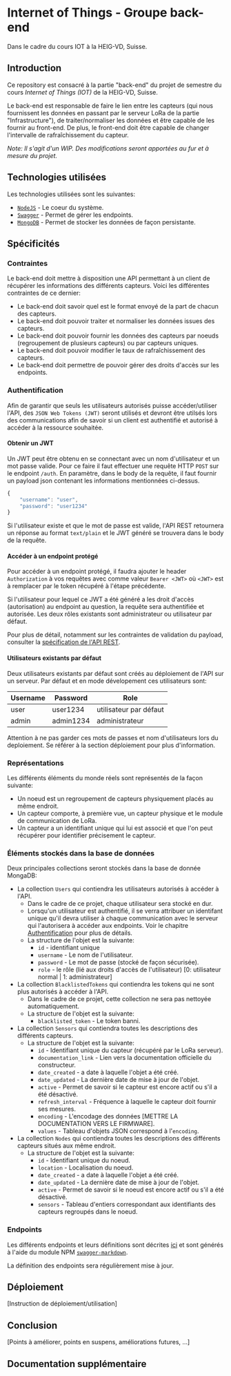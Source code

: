 # Internet of Things - Groupe back-end
Dans le cadre du cours IOT à la HEIG-VD, Suisse.

## Introduction
Ce repository est consacré à la partie "back-end" du projet de semestre du cours
*Internet of Things (IOT)* de la HEIG-VD, Suisse.

Le back-end est responsable de faire le lien entre les capteurs (qui nous
fournissent les données en passant par le serveur LoRa de la partie
"Infrastructure"), de traiter/normaliser les données et être capable de les
fournir au front-end. De plus, le front-end doit être capable de changer
l'intervalle de rafraîchissement du capteur.

*Note: Il s'agit d'un WIP. Des modifications seront apportées au fur et à mesure
du projet.*

## Technologies utilisées
Les technologies utilisées sont les suivantes:

* [`NodeJS`](https://nodejs.org/) - Le coeur du système.
* [`Swagger`](https://swagger.io/) - Permet de gérer les endpoints.
* [`MongoDB`](https://www.mongodb.com/) - Permet de stocker les données de façon
persistante.

## Spécificités

### Contraintes
Le back-end doit mettre à disposition une API permettant à un client de récupérer
les informations des différents capteurs. Voici les différentes contraintes de ce
dernier:

* Le back-end doit savoir quel est le format envoyé de la part de chacun des
capteurs.
* Le back-end doit pouvoir traiter et normaliser les données issues des capteurs.
* Le back-end doit pouvoir fournir les données des capteurs par noeuds
(regroupement de plusieurs capteurs) ou par capteurs uniques.
* Le back-end doit pouvoir modifier le taux de rafraîchissement des capteurs.
* Le back-end doit permettre de pouvoir gérer des droits d'accès sur les endpoints.

### Authentification
Afin de garantir que seuls les utilisateurs autorisés puisse accéder/utiliser
l'API, des `JSON Web Tokens (JWT)` seront utilisés et devront être utilsés lors
des communications afin de savoir si un client est authentifié et autorisé à
accéder à la ressource souhaitée.

#### Obtenir un JWT

Un JWT peut être obtenu en se connectant avec un nom d'utilisateur et un mot passe valide. 
Pour ce faire il faut effectuer une requête HTTP `POST` sur le endpoint `/auth`. En paramètre, dans 
le body de la requête, il faut fournir un payload json contenant les informations mentionnées ci-dessus.

```javascript
{
    "username": "user",
    "password": "user1234"
}

```

Si l'utilisateur existe et que le mot de passe est valide, l'API REST retournera un réponse au format `text/plain`
et le JWT généré se trouvera dans le body de la requête.

#### Accéder à un endpoint protégé

Pour accéder à un endpoint protégé, il faudra ajouter le header `Authorization` à vos requêtes avec comme valeur 
`Bearer <JWT>` où `<JWT>` est à remplacer par le token récupéré à l'étape précédente. 

Si l'utilisateur pour lequel ce JWT a été généré a les droit d'accès (autorisation) au endpoint au question, la requête sera authentifiée et autorisée. Les deux rôles existants sont administrateur ou utilisateur par défaut.

Pour plus de détail, notamment sur les contraintes de validation du payload, consulter la [spécification de l'API REST](./dev/iot-rest-api/api/swagger/swagger.md). 

#### Utilisateurs existants par défaut

Deux utilisateurs existants par défaut sont créés au déploiement de l'API sur un serveur. Par défaut et en mode dévelopement ces utilisateurs sont: 


| Username  | Password       | Role                   |
| ----------| -------------- | ---------------------- |
| user      | user1234       | utilisateur par défaut |
| admin     | admin1234      | administrateur         |

Attention à ne pas garder ces mots de passes et nom d'utilisateurs lors du deploiement. Se référer à la section déploiement pour plus d'information.

### Représentations
Les différents éléments du monde réels sont représentés de la façon suivante:

* Un noeud est un regroupement de capteurs physiquement placés au même endroit.
* Un capteur comporte, à première vue, un capteur physique et le module de
communication de LoRa.
* Un capteur a un identifiant unique qui lui est associé et que l'on peut
récupérer pour identifier précisement le capteur.

### Éléments stockés dans la base de données
Deux principales collections seront stockés dans la base de donnée MongaDB:

* La collection `Users` qui contiendra les utilisateurs autorisés à accéder à l'API.
    * Dans le cadre de ce projet, chaque utilisateur sera stocké en dur.
    * Lorsqu'un utilisateur est authentifié, il se verra attribuer un identifant
    unique qu'il devra utiliser à chaque communication avec le
    serveur qui l'autorisera à accéder aux endpoints. Voir le chapitre
    [Authentification](#authentification) pour plus de détails.
    * La structure de l'objet est la suivante:
        * `id` - identifiant unique 
        * `username` - Le nom de l'utilisateur.
        * `password` - Le mot de passe (stocké de façon sécurisée).
        * `role` - le rôle (lié aux droits d'accès de l'utilisateur) [0: utilisateur normal | 1: administrateur]
* La collection `BlacklistedTokens` qui contiendra les tokens qui ne sont plus autorisés
à accéder à l'API.
    * Dans le cadre de ce projet, cette collection ne sera pas nettoyée
    automatiquement.
    * La structure de l'objet est la suivante:
        * `blacklisted_token` - Le token banni.
* La collection `Sensors` qui contiendra toutes les descriptions des différents
capteurs.
    * La structure de l'objet est la suivante:
        * `id` - Identifiant unique du capteur (récupéré par le LoRa serveur).
        * `documentation_link` - Lien vers la documentation officielle du constructeur.
        * `date_created` - a date à laquelle l'objet a été créé.
        * `date_updated` - La dernière date de mise à jour de l'objet.
        * `active` - Permet de savoir si le capteur est encore actif ou s'il a été désactivé.
        * `refresh_interval` - Fréquence à laquelle le capteur doit fournir ses mesures.
        * `encoding` - L'encodage des données [METTRE LA DOCUMENTATION VERS LE FIRMWARE].
        * `values` - Tableau d'objets JSON correspond à l'`encoding`.
* La collection `Nodes` qui contiendra toutes les descriptions des différents
capteurs situés aux même endroit.
    * La structure de l'objet est la suivante:
        * `id` - Identifiant unique du noeud.
        * `location` - Localisation du noeud.
        * `date_created` - a date à laquelle l'objet a été créé.
        * `date_updated` - La dernière date de mise à jour de l'objet.
        * `active` - Permet de savoir si le noeud est encore actif ou s'il a été désactivé.
        * `sensors` - Tableau d'entiers correspondant aux identifiants des capteurs regroupés dans le noeud.

### Endpoints
Les différents endpoints et leurs définitions sont décrites [ici](https://github.com/heig-vd-iot2018/back-end/blob/master/dev/iot-rest-api/api/swagger/swagger.md) et sont générés à l'aide du module NPM [`swagger-markdown`](https://www.npmjs.com/package/swagger-markdown).

La définition des endpoints sera régulièrement mise à jour.

## Déploiement
[Instruction de déploiement/utilisation]

## Conclusion
[Points à améliorer, points en suspens, améliorations futures, ...]

## Documentation supplémentaire
